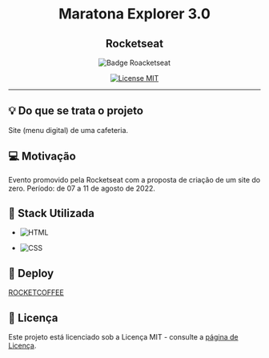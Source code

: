<div align="center">
<h1  align="center">Maratona Explorer 3.0</h1>
<h2>Rocketseat</h2>
<a><img  src="https://img.shields.io/badge/Boosting%20people-ROCKETSEAT-blueviolet"  alt="Badge Roacketseat"> </a>
</div>
<p  align="center"> <a  href="https://opensource.org/licenses/MIT"> <img  src="https://img.shields.io/badge/License-MIT-blue.svg"  alt="License MIT"> </a></p>

---

## :bulb: Do que se trata o projeto

Site (menu digital) de uma cafeteria.
 

## :computer: Motivação

  

Evento promovido pela Rocketseat com a proposta de criação de um site do zero. Período: de 07 a 11 de agosto de 2022.

  




## :battery: Stack Utilizada

  

- ![HTML](https://img.shields.io/badge/HTML5-E34F26?style=for-the-badge&logo=html5&logoColor=white)

  

- ![CSS](https://img.shields.io/badge/CSS3-1572B6?style=for-the-badge&logo=css3&logoColor=white)

## :link: Deploy
 <a href="https://walterowisk.github.io/maratona-explorer-3.0/" target="_blank">ROCKETCOFFEE</a>

## :memo: Licença

  

Este projeto está licenciado sob a Licença MIT - consulte a <a  href="https://opensource.org/licenses/MIT"  target="_blank">página de Licença</a>.